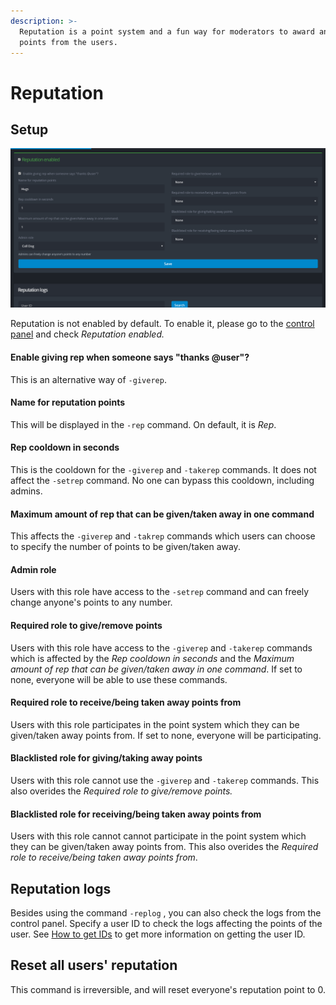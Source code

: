 ```yaml
---
description: >-
  Reputation is a point system and a fun way for moderators to award and remove
  points from the users.
---
```


# Reputation

## Setup

![](../.gitbook/assets/rep.PNG)

Reputation is not enabled by default. To enable it, please go to the [control panel](https://yagpdb.xyz/manage) and check _Reputation enabled._

#### Enable giving rep when someone says "thanks @user"?

This is an alternative way of `-giverep`.

#### Name for reputation points

This will be displayed in the `-rep` command. On default, it is _Rep_.

#### Rep cooldown in seconds

This is the cooldown for the `-giverep` and `-takerep` commands. It does not affect the `-setrep` command. No one can bypass this cooldown, including admins.

####  Maximum amount of rep that can be given/taken away in one command

This affects the `-giverep` and `-takrep` commands which users can choose to specify the number of points to be given/taken away.

#### Admin role

Users with this role have access to the `-setrep` command and can freely change anyone's points to any number.

#### Required role to give/remove points

Users with this role have access to the `-giverep` and `-takerep` commands which is affected by the _Rep cooldown in seconds_ and the _Maximum amount of rep that can be given/taken away in one command_. If set to none, everyone will be able to use these commands.

#### Required role to receive/being taken away points from

Users with this role participates in the point system which they can be given/taken away points from. If set to none, everyone will be participating.

#### Blacklisted role for giving/taking away points

Users with this role cannot use the `-giverep` and `-takerep` commands. This also overides the _Required role to give/remove points._

#### Blacklisted role for receiving/being taken away points from

Users with this role cannot cannot participate in the point system which they can be given/taken away points from. This also overides the _Required role to receive/being taken away points from_.

## Reputation logs

Besides using the command `-replog` , you can also check the logs from the control panel. Specify a user ID to check the logs affecting the points of the user. See [How to get IDs](../other-1/templates.md#how-to-get-ids) to get more information on getting the user ID.

## Reset all users' reputation

This command is irreversible, and will reset everyone's reputation point to 0.

